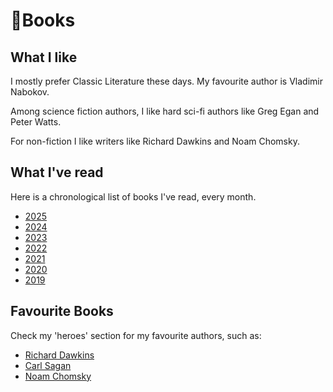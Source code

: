 # 📖Books

## What I like

I mostly prefer Classic Literature these days. My favourite author is Vladimir Nabokov.

Among science fiction authors, I like hard sci-fi authors like Greg Egan and Peter Watts.

For non-fiction I like writers like Richard Dawkins and Noam Chomsky.

## What I've read

Here is a chronological list of books I've read, every month.

- [2025](2025.md)
- [2024](2024.md)
- [2023](2023.md)
- [2022](2022.md)
- [2021](2021.md)
- [2020](2020.md)
- [2019](2019.md)

## Favourite Books

Check my 'heroes' section for my favourite authors, such as:

- [Richard Dawkins](../archive/heroes/dawkins.md)
- [Carl Sagan](../archive/heroes/sagan.md)
- [Noam Chomsky](../archive/heroes/chomsky.md)


